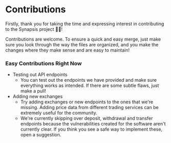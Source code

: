 # Contributions
Firstly, thank you for taking the time and expressing interest in contributing to the Synapsis project 🎉🎉!

Contributions are welcome. To ensure a quick and easy merge, just make sure you look through the way the files are 
organized, and you make the changes where they make sense and are easy to maintain!

### Easy Contributions Right Now
- Testing out API endpoints
    - You can test out the endpoints we have provided and make sure everything works as intended. If there are some 
    subtle flaws, just make a pull!
- Adding new exchanges
    - Try adding exchanges or new endpoints to the ones that we're missing. Adding price data from different trading
      services can be extremely useful for the community.
    - We're currently skipping over deposit, withdrawal and transfer endpoints because the vulnerabilities created 
    for the software aren't currently clear. If you think you see a safe way to implement these, open a suggestion.
      
